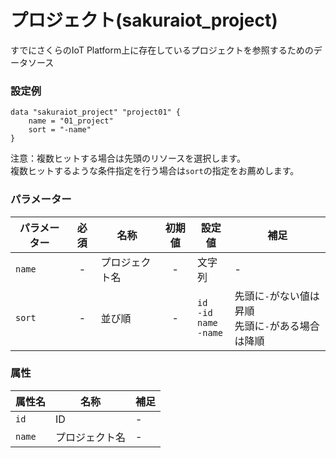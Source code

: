 # プロジェクト(sakuraiot_project)

すでにさくらのIoT Platform上に存在しているプロジェクトを参照するためのデータソース

### 設定例

```
data "sakuraiot_project" "project01" {
    name = "01_project"
    sort = "-name"
}
```

注意：複数ヒットする場合は先頭のリソースを選択します。  
複数ヒットするような条件指定を行う場合は`sort`の指定をお薦めします。

### パラメーター

|パラメーター         |必須  |名称                |初期値     |設定値                    |補足                                          |
|-------------------|:---:|--------------------|:--------:|------------------------|----------------------------------------------|
| `name`            | -   | プロジェクト名           | -        | 文字列                  | - |
| `sort`            | -   | 並び順              | -        | `id`<br />`-id`<br />`name`<br />`-name`                  | 先頭に`-`がない値は昇順<br />先頭に`-`がある場合は降順 |

### 属性

|属性名                | 名称                    | 補足                                        |
|---------------------|------------------------|--------------------------------------------|
| `id`                | ID               | -                                          |
| `name`              | プロジェクト名               | -                                          |
